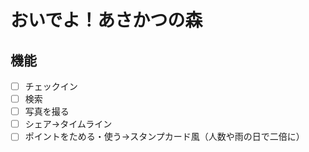# おいでよ！あさかつの森

## 機能

- [ ] チェックイン
- [ ] 検索
- [ ] 写真を撮る
- [ ] シェア→タイムライン
- [ ] ポイントをためる・使う→スタンプカード風（人数や雨の日で二倍に）
